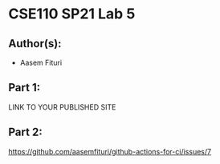 # CSE110 SP21 Lab 5

## Author(s):
- Aasem Fituri

## Part 1:

LINK TO YOUR PUBLISHED SITE

## Part 2:

https://github.com/aasemfituri/github-actions-for-ci/issues/7
